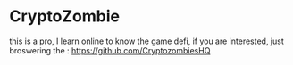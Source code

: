 # CryptoZombie
this is a pro, I learn online to know the game defi, if you are interested, just broswering the : https://github.com/CryptozombiesHQ
